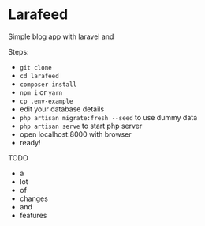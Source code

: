 # Larafeed
Simple blog app with laravel and 

Steps:
- `git clone`
- `cd larafeed`
- `composer install`
- `npm i` or `yarn` 
- `cp .env-example`
- edit your database details
- `php artisan migrate:fresh --seed` to use dummy data
- `php artisan serve` to start php server 
- open localhost:8000 with browser
- ready!

TODO
-  a
-  lot
-  of
-  changes
-  and
-  features

